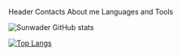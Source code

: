 Header
Contacts
About me
Languages and Tools

![Sunwader GitHub stats](https://github-readme-stats.vercel.app/api?username=Sunwader&count_private=true&theme=gotham&hide=contribs,prs&show_icons=true)

[![Top Langs](https://github-readme-stats.vercel.app/api/top-langs/?username=Sunwader&layout=compact)](https://github.com/Sunwader/github-readme-stats&)
